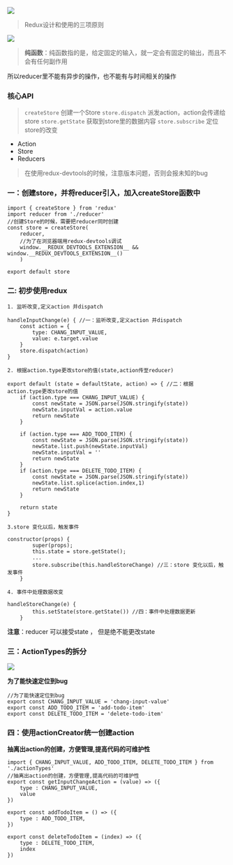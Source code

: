 ![](https://upload-images.jianshu.io/upload_images/9249356-cfa04372c58ea0d7.png?imageMogr2/auto-orient/strip%7CimageView2/2/w/1240)

>Redux设计和使用的三项原则

![](https://upload-images.jianshu.io/upload_images/9249356-b47fdd2e77aae93e.png?imageMogr2/auto-orient/strip%7CimageView2/2/w/1240)
>**纯函数**：纯函数指的是，给定固定的输入，就一定会有固定的输出，而且不会有任何副作用

所以reducer里不能有异步的操作，也不能有与时间相关的操作
### 核心API
> `createStore`  创建一个Store
   `store.dispatch`  派发action，action会传递给store
   `store.getState` 获取到store里的数据内容
   `store.subscribe`  定位store的改变

- Action
- Store 
- Reducers 


>在使用redux-devtools的时候，注意版本问题，否则会报未知的bug

### 一：创建store，并将reducer引入，加入createStore函数中
```
import { createStore } from 'redux'
import reducer from './reducer'
//创建Store的时候，需要把reducer同时创建
const store = createStore(
    reducer,
    //为了在浏览器端用redux-devtools调试
    window.__REDUX_DEVTOOLS_EXTENSION__ && window.__REDUX_DEVTOOLS_EXTENSION__()
    )
    
export default store
```
### 二: 初步使用redux
    1. 监听改变,定义action 并dispatch 
```
handleInputChange(e) { //一：监听改变,定义action 并dispatch 
    const action = {
        type: CHANG_INPUT_VALUE,
        value: e.target.value
    }
    store.dispatch(action)
}
```
    2. 根据action.type更改store的值(state,action传至reducer)
```
export default (state = defaultState, action) => { //二：根据action.type更改store的值
    if (action.type === CHANG_INPUT_VALUE) {
        const newState = JSON.parse(JSON.stringify(state))
        newState.inputVal = action.value
        return newState
    }

    if (action.type === ADD_TODO_ITEM) {
        const newState = JSON.parse(JSON.stringify(state))
        newState.list.push(newState.inputVal)
        newState.inputVal = ''
        return newState
    }
    if (action.type === DELETE_TODO_ITEM) {
        const newState = JSON.parse(JSON.stringify(state))
        newState.list.splice(action.index,1)
        return newState
    }

    return state
}
```
    3.store 变化以后，触发事件
```
constructor(props) {
        super(props);
        this.state = store.getState();
        ...
        store.subscribe(this.handleStoreChange) //三：store 变化以后，触发事件
    }

``` 
    4. 事件中处理数据改变
```
handleStoreChange(e) {
        this.setState(store.getState()) //四：事件中处理数据更新
    }
```   

**注意**：reducer 可以接受state ， 但是绝不能更改state

### 三：ActionTypes的拆分
![](https://upload-images.jianshu.io/upload_images/9249356-b63933d1877ca2d7.png?imageMogr2/auto-orient/strip%7CimageView2/2/w/1240)

**为了能快速定位到bug**
```
//为了能快速定位到bug
export const CHANG_INPUT_VALUE = 'chang-input-value'
export const ADD_TODO_ITEM = 'add-todo-item'
export const DELETE_TODO_ITEM = 'delete-todo-item'
```
### 四：使用actionCreator统一创建action
**抽离出action的创建，方便管理,提高代码的可维护性**
```
import { CHANG_INPUT_VALUE, ADD_TODO_ITEM, DELETE_TODO_ITEM } from './actionTypes'
//抽离出action的创建，方便管理,提高代码的可维护性
export const getInputChangeAction = (value) => ({
    type : CHANG_INPUT_VALUE,
    value 
})

export const addTodoItem = () => ({
    type : ADD_TODO_ITEM,
})

export const deleteTodoItem = (index) => ({
    type : DELETE_TODO_ITEM,
    index
})

```
